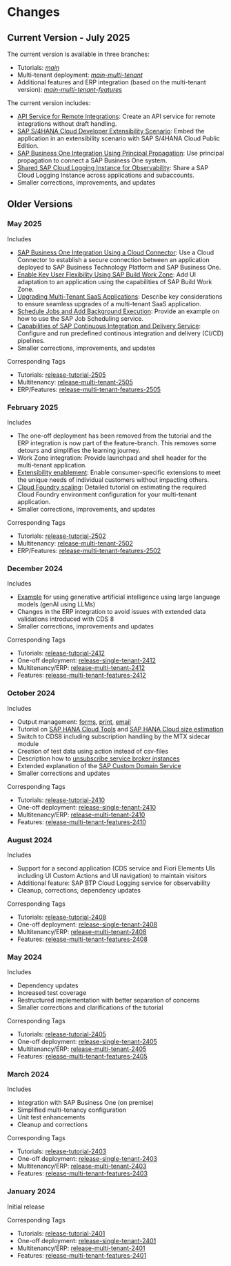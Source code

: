 # Changes

## Current Version - July 2025

The current version is available in three branches:
- Tutorials: [*main*](../../../)
- Multi-tenant deployment: [*main-multi-tenant*](../../../tree/main-multi-tenant)
- Additional features and ERP integration (based on the multi-tenant version): [*main-multi-tenant-features*](../../../tree/main-multi-tenant-features)

The current version includes:
- [API Service for Remote Integrations](42c-Multi-Tenancy-Features-API-Service.md): Create an API service for remote integrations without draft handling.
- [SAP S/4HANA Cloud Developer Extensibility Scenario](52a-Multi-Tenancy-Features-API-Service-S4HC.md): Embed the application in an extensibility scenario with SAP S/4HANA Cloud Public Edition. 
- [SAP Business One Integration Using Principal Propagation](33c-B1-Integration-With-Cloud-Connector.md#set-up-destinations-to-connect-the-sap-btp-application-to-sap-business-one): Use principal propagation to connect a SAP Business One system.
- [Shared SAP Cloud Logging Instance for Observability](43-Multi-Tenancy-Features-Observability.md#option-2-use-a-shared-sap-cloud-logging-instance): Share a SAP Cloud Logging Instance across applications and subaccounts.
- Smaller corrections, improvements, and updates

## Older Versions

### May 2025

Includes
- [SAP Business One Integration Using a Cloud Connector](33c-B1-Integration-With-Cloud-Connector.md): Use a Cloud Connector to establish a secure connection between an application deployed to SAP Business Technology Platform and SAP Business One.
- [Enable Key User Flexibility Using SAP Build Work Zone](51-Multi-Tenancy-Features-Tenant-Key-User-Flexibility.md): Add UI adaptation to an application using the capabilities of SAP Build Work Zone.
- [Upgrading Multi-Tenant SaaS Applications](61-Operations-SubscriptionUpgrade.md): Describe key considerations to ensure seamless upgrades of a multi-tenant SaaS application.
- [Schedule Jobs and Add Background Execution](46-Multi-Tenancy-Features-Job-Scheduling.md): Provide an example on how to use the SAP Job Scheduling service.
- [Capabilities of SAP Continuous Integration and Delivery Service](62-Multi-Tenancy-Features-CICD.md): Configure and run predefined continous integration and delivery (CI/CD) pipelines.
- Smaller corrections, improvements, and updates

Corresponding Tags
- Tutorials: [release-tutorial-2505](https://github.com/SAP-samples/partner-reference-application/releases/tag/release-tutorial-2505)
- Multitenancy: [release-multi-tenant-2505](https://github.com/SAP-samples/partner-reference-application/releases/tag/release-multi-tenant-2505)
- ERP/Features: [release-multi-tenant-features-2505](https://github.com/SAP-samples/partner-reference-application/releases/tag/release-multi-tenant-features-2505)

### February 2025

Includes
- The one-off deployment has been removed from the tutorial and the ERP integration is now part of the feature-branch. This removes some detours and simplifies the learning journey.
- Work Zone integration: Provide launchpad and shell header for the multi-tenant application.
- [Extensibility enablement](50-Multi-Tenancy-Features-Tenant-Extensibility.md): Enable consumer-specific extensions to meet the unique needs of individual customers without impacting others.
- [Cloud Foundry scaling](28-CF-Environment-Scaling.md): Detailed tutorial on estimating the required Cloud Foundry environment configuration for your multi-tenant application.
- Smaller corrections, improvements, and updates

Corresponding Tags
- Tutorials: [release-tutorial-2502](https://github.com/SAP-samples/partner-reference-application/releases/tag/release-tutorial-2502)
- Multitenancy: [release-multi-tenant-2502](https://github.com/SAP-samples/partner-reference-application/releases/tag/release-multi-tenant-2502)
- ERP/Features: [release-multi-tenant-features-2502](https://github.com/SAP-samples/partner-reference-application/releases/tag/release-multi-tenant-features-2502)

### December 2024

Includes
- [Example](45-Multi-Tenancy-Features-GenAI.md) for using generative artificial intelligence using large language models (genAI using LLMs)
- Changes in the ERP integration to avoid issues with extended data validations introduced with CDS 8
- Smaller corrections, improvements and updates

Corresponding Tags
- Tutorials: [release-tutorial-2412](https://github.com/SAP-samples/partner-reference-application/releases/tag/release-tutorial-2412)
- One-off deployment: [release-single-tenant-2412](https://github.com/SAP-samples/partner-reference-application/releases/tag/release-single-tenant-2412)
- Multitenancy/ERP: [release-multi-tenant-2412](https://github.com/SAP-samples/partner-reference-application/releases/tag/release-multi-tenant-2412)
- Features: [release-multi-tenant-features-2412](https://github.com/SAP-samples/partner-reference-application/releases/tag/release-multi-tenant-features-2412)

### October 2024

Includes
- Output management: [forms](44a-Multi-Tenancy-Features-Forms.md), [print](44b-Multi-Tenancy-Features-Print.md), [email](44c-Multi-Tenancy-Features-EMail.md)
- Tutorial on [SAP HANA Cloud Tools](27-Hana-DB-Scaling.md#sap-hana-cloud-tools) and [SAP HANA Cloud size estimation](27-Hana-DB-Scaling.md)
- Switch to CDS8 including subscription handling by the MTX sidecar module
- Creation of test data using action instead of csv-files
- Description how to [unsubscribe service broker instances](42b-Multi-Tenancy-Provisioning-Service-Broker.md#unsubscribe-the-service-broker-in-a-consumer-sap-btp-subaccount)
- Extended explanation of the [SAP Custom Domain Service](24-Multi-Tenancy-Deployment.md#configure-the-application-subdomain-custom-domain)
- Smaller corrections and updates

Corresponding Tags
- Tutorials: [release-tutorial-2410](https://github.com/SAP-samples/partner-reference-application/releases/tag/release-tutorial-2410)
- One-off deployment: [release-single-tenant-2410](https://github.com/SAP-samples/partner-reference-application/releases/tag/release-single-tenant-2410)
- Multitenancy/ERP: [release-multi-tenant-2410](https://github.com/SAP-samples/partner-reference-application/releases/tag/release-multi-tenant-2410)
- Features: [release-multi-tenant-features-2410](https://github.com/SAP-samples/partner-reference-application/releases/tag/release-multi-tenant-features-2410)

### August 2024

Includes
- Support for a second application (CDS service and Fiori Elements UIs including UI Custom Actions and UI navigation) to maintain visitors
- Additional feature: SAP BTP Cloud Logging service for observability
- Cleanup, corrections, dependency updates

Corresponding Tags
- Tutorials: [release-tutorial-2408](https://github.com/SAP-samples/partner-reference-application/releases/tag/release-tutorial-2408)
- One-off deployment: [release-single-tenant-2408](https://github.com/SAP-samples/partner-reference-application/releases/tag/release-single-tenant-2408)
- Multitenancy/ERP: [release-multi-tenant-2408](https://github.com/SAP-samples/partner-reference-application/releases/tag/release-multi-tenant-2408)
- Features: [release-multi-tenant-features-2408](https://github.com/SAP-samples/partner-reference-application/releases/tag/release-multi-tenant-features-2408)

### May 2024

Includes
- Dependency updates
- Increased test coverage
- Restructured implementation with better separation of concerns
- Smaller corrections and clarifications of the tutorial

Corresponding Tags
- Tutorials: [release-tutorial-2405](https://github.com/SAP-samples/partner-reference-application/releases/tag/release-tutorial-2405)
- One-off deployment: [release-single-tenant-2405](https://github.com/SAP-samples/partner-reference-application/releases/tag/release-single-tenant-2405)
- Multitenancy/ERP: [release-multi-tenant-2405](https://github.com/SAP-samples/partner-reference-application/releases/tag/release-multi-tenant-2405)
- Features: [release-multi-tenant-features-2405](https://github.com/SAP-samples/partner-reference-application/releases/tag/release-multi-tenant-features-2405)

### March 2024

Includes
- Integration with SAP Business One (on premise)
- Simplified multi-tenancy configuration
- Unit test enhancements
- Cleanup and corrections

Corresponding Tags
- Tutorials: [release-tutorial-2403](https://github.com/SAP-samples/partner-reference-application/releases/tag/release-tutorial-2403)
- One-off deployment: [release-single-tenant-2403](https://github.com/SAP-samples/partner-reference-application/releases/tag/release-single-tenant-2403)
- Multitenancy/ERP: [release-multi-tenant-2403](https://github.com/SAP-samples/partner-reference-application/releases/tag/release-multi-tenant-2403)
- Features: [release-multi-tenant-features-2403](https://github.com/SAP-samples/partner-reference-application/releases/tag/release-multi-tenant-features-2403)

### January 2024
 
Initial release

Corresponding Tags
- Tutorials: [release-tutorial-2401](https://github.com/SAP-samples/partner-reference-application/releases/tag/release-tutorial-2401)
- One-off deployment: [release-single-tenant-2401](https://github.com/SAP-samples/partner-reference-application/releases/tag/release-single-tenant-2401)
- Multitenancy/ERP: [release-multi-tenant-2401](https://github.com/SAP-samples/partner-reference-application/releases/tag/release-multi-tenant-2401)
- Features: [release-multi-tenant-features-2401](https://github.com/SAP-samples/partner-reference-application/releases/tag/release-multi-tenant-features-2401)
